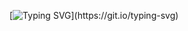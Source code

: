 [![Typing SVG](https://readme-typing-svg.demolab.com?font=Fira+Code&pause=1000&random=false&width=435&lines=Hi+i'm+William.;I'm+full+stack+web+developer.;Professional+in+React+and+Laravel.)](https://git.io/typing-svg)
